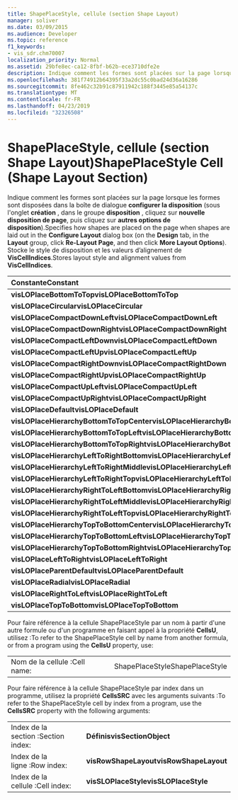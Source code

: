 ```yaml
---
title: ShapePlaceStyle, cellule (section Shape Layout)
manager: soliver
ms.date: 03/09/2015
ms.audience: Developer
ms.topic: reference
f1_keywords:
- vis_sdr.chm70007
localization_priority: Normal
ms.assetid: 29bfe8ec-ca12-8fbf-b62b-ece3710dfe2e
description: Indique comment les formes sont placées sur la page lorsque les formes sont disposées dans la boîte de dialogue Configurer la disposition (sous l'onglet création, dans le groupe disposition, cliquez sur nouvelle disposition de page, puis cliquez sur autres options de disposition). Stocke le style de disposition et les valeurs d'alignement de VisCellIndices.
ms.openlocfilehash: 381f74912b64395f33a2dc55c0bad24d36a16286
ms.sourcegitcommit: 8fe462c32b91c87911942c188f3445e85a54137c
ms.translationtype: MT
ms.contentlocale: fr-FR
ms.lasthandoff: 04/23/2019
ms.locfileid: "32326508"
---
```

# <a name="shapeplacestyle-cell-shape-layout-section"></a><span data-ttu-id="653a0-104">ShapePlaceStyle, cellule (section Shape Layout)</span><span class="sxs-lookup"><span data-stu-id="653a0-104">ShapePlaceStyle Cell (Shape Layout Section)</span></span>

<span data-ttu-id="653a0-105">Indique comment les formes sont placées sur la page lorsque les formes sont disposées dans la boîte de dialogue **configurer la disposition** (sous l'onglet **création** , dans le groupe **disposition** , cliquez sur **nouvelle disposition de page**, puis cliquez sur **autres options de disposition**).</span><span class="sxs-lookup"><span data-stu-id="653a0-105">Specifies how shapes are placed on the page when shapes are laid out in the **Configure Layout** dialog box (on the **Design** tab, in the **Layout** group, click **Re-Layout Page**, and then click **More Layout Options**).</span></span> <span data-ttu-id="653a0-106">Stocke le style de disposition et les valeurs d’alignement de **VisCellIndices**.</span><span class="sxs-lookup"><span data-stu-id="653a0-106">Stores layout style and alignment values from **VisCellIndices**.</span></span> 
  
|<span data-ttu-id="653a0-107">**Constante**</span><span class="sxs-lookup"><span data-stu-id="653a0-107">**Constant**</span></span>|<span data-ttu-id="653a0-108">**Valeur**</span><span class="sxs-lookup"><span data-stu-id="653a0-108">**Value**</span></span>|
|:-----|:-----|
|<span data-ttu-id="653a0-109">**visLOPlaceBottomToTop**</span><span class="sxs-lookup"><span data-stu-id="653a0-109">**visLOPlaceBottomToTop**</span></span> <br/> |<span data-ttu-id="653a0-110">4</span><span class="sxs-lookup"><span data-stu-id="653a0-110">4</span></span>  <br/> |
|<span data-ttu-id="653a0-111">**visLOPlaceCircular**</span><span class="sxs-lookup"><span data-stu-id="653a0-111">**visLOPlaceCircular**</span></span> <br/> |<span data-ttu-id="653a0-112">6.x</span><span class="sxs-lookup"><span data-stu-id="653a0-112">6</span></span>  <br/> |
|<span data-ttu-id="653a0-113">**visLOPlaceCompactDownLeft**</span><span class="sxs-lookup"><span data-stu-id="653a0-113">**visLOPlaceCompactDownLeft**</span></span> <br/> |<span data-ttu-id="653a0-114">13</span><span class="sxs-lookup"><span data-stu-id="653a0-114">14</span></span>  <br/> |
|<span data-ttu-id="653a0-115">**visLOPlaceCompactDownRight**</span><span class="sxs-lookup"><span data-stu-id="653a0-115">**visLOPlaceCompactDownRight**</span></span> <br/> |<span data-ttu-id="653a0-116">7j/7</span><span class="sxs-lookup"><span data-stu-id="653a0-116">7</span></span>  <br/> |
|<span data-ttu-id="653a0-117">**visLOPlaceCompactLeftDown**</span><span class="sxs-lookup"><span data-stu-id="653a0-117">**visLOPlaceCompactLeftDown**</span></span> <br/> |<span data-ttu-id="653a0-118">kg</span><span class="sxs-lookup"><span data-stu-id="653a0-118">13</span></span>  <br/> |
|<span data-ttu-id="653a0-119">**visLOPlaceCompactLeftUp**</span><span class="sxs-lookup"><span data-stu-id="653a0-119">**visLOPlaceCompactLeftUp**</span></span> <br/> |<span data-ttu-id="653a0-120">an</span><span class="sxs-lookup"><span data-stu-id="653a0-120">12</span></span>  <br/> |
|<span data-ttu-id="653a0-121">**visLOPlaceCompactRightDown**</span><span class="sxs-lookup"><span data-stu-id="653a0-121">**visLOPlaceCompactRightDown**</span></span> <br/> |<span data-ttu-id="653a0-122">8bits</span><span class="sxs-lookup"><span data-stu-id="653a0-122">8</span></span>  <br/> |
|<span data-ttu-id="653a0-123">**visLOPlaceCompactRightUp**</span><span class="sxs-lookup"><span data-stu-id="653a0-123">**visLOPlaceCompactRightUp**</span></span> <br/> |<span data-ttu-id="653a0-124">4,9</span><span class="sxs-lookup"><span data-stu-id="653a0-124">9</span></span>  <br/> |
|<span data-ttu-id="653a0-125">**visLOPlaceCompactUpLeft**</span><span class="sxs-lookup"><span data-stu-id="653a0-125">**visLOPlaceCompactUpLeft**</span></span> <br/> |<span data-ttu-id="653a0-126">a4</span><span class="sxs-lookup"><span data-stu-id="653a0-126">11</span></span>  <br/> |
|<span data-ttu-id="653a0-127">**visLOPlaceCompactUpRight**</span><span class="sxs-lookup"><span data-stu-id="653a0-127">**visLOPlaceCompactUpRight**</span></span> <br/> |<span data-ttu-id="653a0-128">10</span><span class="sxs-lookup"><span data-stu-id="653a0-128">10</span></span>  <br/> |
|<span data-ttu-id="653a0-129">**visLOPlaceDefault**</span><span class="sxs-lookup"><span data-stu-id="653a0-129">**visLOPlaceDefault**</span></span> <br/> |<span data-ttu-id="653a0-130">0</span><span class="sxs-lookup"><span data-stu-id="653a0-130">0</span></span>  <br/> |
|<span data-ttu-id="653a0-131">**visLOPlaceHierarchyBottomToTopCenter**</span><span class="sxs-lookup"><span data-stu-id="653a0-131">**visLOPlaceHierarchyBottomToTopCenter**</span></span> <br/> |<span data-ttu-id="653a0-132">vingtaine</span><span class="sxs-lookup"><span data-stu-id="653a0-132">20</span></span>  <br/> |
|<span data-ttu-id="653a0-133">**visLOPlaceHierarchyBottomToTopLeft**</span><span class="sxs-lookup"><span data-stu-id="653a0-133">**visLOPlaceHierarchyBottomToTopLeft**</span></span> <br/> |<span data-ttu-id="653a0-134">neuf</span><span class="sxs-lookup"><span data-stu-id="653a0-134">19</span></span>  <br/> |
|<span data-ttu-id="653a0-135">**visLOPlaceHierarchyBottomToTopRight**</span><span class="sxs-lookup"><span data-stu-id="653a0-135">**visLOPlaceHierarchyBottomToTopRight**</span></span> <br/> |<span data-ttu-id="653a0-136">21</span><span class="sxs-lookup"><span data-stu-id="653a0-136">21</span></span>  <br/> |
|<span data-ttu-id="653a0-137">**visLOPlaceHierarchyLeftToRightBottom**</span><span class="sxs-lookup"><span data-stu-id="653a0-137">**visLOPlaceHierarchyLeftToRightBottom**</span></span> <br/> |<span data-ttu-id="653a0-138">heures/24</span><span class="sxs-lookup"><span data-stu-id="653a0-138">24</span></span>  <br/> |
|<span data-ttu-id="653a0-139">**visLOPlaceHierarchyLeftToRightMiddle**</span><span class="sxs-lookup"><span data-stu-id="653a0-139">**visLOPlaceHierarchyLeftToRightMiddle**</span></span> <br/> |<span data-ttu-id="653a0-140">23</span><span class="sxs-lookup"><span data-stu-id="653a0-140">23</span></span>  <br/> |
|<span data-ttu-id="653a0-141">**visLOPlaceHierarchyLeftToRightTop**</span><span class="sxs-lookup"><span data-stu-id="653a0-141">**visLOPlaceHierarchyLeftToRightTop**</span></span> <br/> |<span data-ttu-id="653a0-142">22,5</span><span class="sxs-lookup"><span data-stu-id="653a0-142">22</span></span>  <br/> |
|<span data-ttu-id="653a0-143">**visLOPlaceHierarchyRightToLeftBottom**</span><span class="sxs-lookup"><span data-stu-id="653a0-143">**visLOPlaceHierarchyRightToLeftBottom**</span></span> <br/> |<span data-ttu-id="653a0-144">vingt</span><span class="sxs-lookup"><span data-stu-id="653a0-144">27</span></span>  <br/> |
|<span data-ttu-id="653a0-145">**visLOPlaceHierarchyRightToLeftMiddle**</span><span class="sxs-lookup"><span data-stu-id="653a0-145">**visLOPlaceHierarchyRightToLeftMiddle**</span></span> <br/> |<span data-ttu-id="653a0-146">27</span><span class="sxs-lookup"><span data-stu-id="653a0-146">26</span></span>  <br/> |
|<span data-ttu-id="653a0-147">**visLOPlaceHierarchyRightToLeftTop**</span><span class="sxs-lookup"><span data-stu-id="653a0-147">**visLOPlaceHierarchyRightToLeftTop**</span></span> <br/> |<span data-ttu-id="653a0-148">25</span><span class="sxs-lookup"><span data-stu-id="653a0-148">25</span></span>  <br/> |
|<span data-ttu-id="653a0-149">**visLOPlaceHierarchyTopToBottomCenter**</span><span class="sxs-lookup"><span data-stu-id="653a0-149">**visLOPlaceHierarchyTopToBottomCenter**</span></span> <br/> |<span data-ttu-id="653a0-150">cm</span><span class="sxs-lookup"><span data-stu-id="653a0-150">17</span></span>  <br/> |
|<span data-ttu-id="653a0-151">**visLOPlaceHierarchyTopToBottomLeft**</span><span class="sxs-lookup"><span data-stu-id="653a0-151">**visLOPlaceHierarchyTopToBottomLeft**</span></span> <br/> |<span data-ttu-id="653a0-152">Seiz</span><span class="sxs-lookup"><span data-stu-id="653a0-152">16</span></span>  <br/> |
|<span data-ttu-id="653a0-153">**visLOPlaceHierarchyTopToBottomRight**</span><span class="sxs-lookup"><span data-stu-id="653a0-153">**visLOPlaceHierarchyTopToBottomRight**</span></span> <br/> |<span data-ttu-id="653a0-154">18</span><span class="sxs-lookup"><span data-stu-id="653a0-154">18</span></span>  <br/> |
|<span data-ttu-id="653a0-155">**visLOPlaceLeftToRight**</span><span class="sxs-lookup"><span data-stu-id="653a0-155">**visLOPlaceLeftToRight**</span></span> <br/> |<span data-ttu-id="653a0-156">n°2</span><span class="sxs-lookup"><span data-stu-id="653a0-156">2</span></span>  <br/> |
|<span data-ttu-id="653a0-157">**visLOPlaceParentDefault**</span><span class="sxs-lookup"><span data-stu-id="653a0-157">**visLOPlaceParentDefault**</span></span> <br/> |<span data-ttu-id="653a0-158">0,15</span><span class="sxs-lookup"><span data-stu-id="653a0-158">15</span></span>  <br/> |
|<span data-ttu-id="653a0-159">**visLOPlaceRadial**</span><span class="sxs-lookup"><span data-stu-id="653a0-159">**visLOPlaceRadial**</span></span> <br/> |<span data-ttu-id="653a0-160">3</span><span class="sxs-lookup"><span data-stu-id="653a0-160">3</span></span>  <br/> |
|<span data-ttu-id="653a0-161">**visLOPlaceRightToLeft**</span><span class="sxs-lookup"><span data-stu-id="653a0-161">**visLOPlaceRightToLeft**</span></span> <br/> |<span data-ttu-id="653a0-162">disque</span><span class="sxs-lookup"><span data-stu-id="653a0-162">5</span></span>  <br/> |
|<span data-ttu-id="653a0-163">**visLOPlaceTopToBottom**</span><span class="sxs-lookup"><span data-stu-id="653a0-163">**visLOPlaceTopToBottom**</span></span> <br/> |<span data-ttu-id="653a0-164">0,1</span><span class="sxs-lookup"><span data-stu-id="653a0-164">1</span></span>  <br/> |
   
<span data-ttu-id="653a0-165">Pour faire référence à la cellule ShapePlaceStyle par un nom à partir d'une autre formule ou d'un programme en faisant appel à la propriété **CellsU**, utilisez :</span><span class="sxs-lookup"><span data-stu-id="653a0-165">To refer to the ShapePlaceStyle cell by name from another formula, or from a program using the **CellsU** property, use:</span></span> 
  
|||
|:-----|:-----|
|<span data-ttu-id="653a0-166">Nom de la cellule :</span><span class="sxs-lookup"><span data-stu-id="653a0-166">Cell name:</span></span>  <br/> |<span data-ttu-id="653a0-167">ShapePlaceStyle</span><span class="sxs-lookup"><span data-stu-id="653a0-167">ShapePlaceStyle</span></span>  <br/> |
   
<span data-ttu-id="653a0-168">Pour faire référence à la cellule ShapePlaceStyle par index dans un programme, utilisez la propriété **CellsSRC** avec les arguments suivants :</span><span class="sxs-lookup"><span data-stu-id="653a0-168">To refer to the ShapePlaceStyle cell by index from a program, use the **CellsSRC** property with the following arguments:</span></span> 
  
|||
|:-----|:-----|
|<span data-ttu-id="653a0-169">Index de la section :</span><span class="sxs-lookup"><span data-stu-id="653a0-169">Section index:</span></span>  <br/> |<span data-ttu-id="653a0-170">**Définis**</span><span class="sxs-lookup"><span data-stu-id="653a0-170">**visSectionObject**</span></span> <br/> |
|<span data-ttu-id="653a0-171">Index de la ligne :</span><span class="sxs-lookup"><span data-stu-id="653a0-171">Row index:</span></span>  <br/> |<span data-ttu-id="653a0-172">**visRowShapeLayout**</span><span class="sxs-lookup"><span data-stu-id="653a0-172">**visRowShapeLayout**</span></span> <br/> |
|<span data-ttu-id="653a0-173">Index de la cellule :</span><span class="sxs-lookup"><span data-stu-id="653a0-173">Cell index:</span></span>  <br/> |<span data-ttu-id="653a0-174">**visSLOPlaceStyle**</span><span class="sxs-lookup"><span data-stu-id="653a0-174">**visSLOPlaceStyle**</span></span> <br/> |
   


